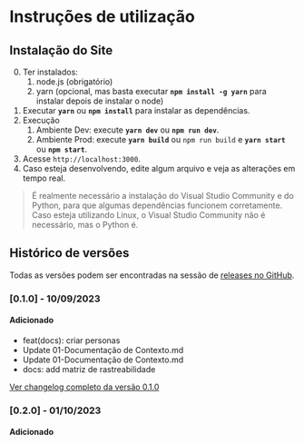 # Instruções de utilização

## Instalação do Site


0. Ter instalados:
   1. node.js (obrigatório)
   2. yarn (opcional, mas basta executar **`npm install -g yarn`** para instalar depois de instalar o node)
1. Executar **`yarn`** ou **`npm install`** para instalar as dependências.
2. Execução
   1. Ambiente Dev: execute **`yarn dev`** ou **`npm run dev`**.
   2. Ambiente Prod: execute **`yarn build`** ou `npm run build` e **`yarn start`** ou **`npm start`**.
3. Acesse `http://localhost:3000`.
4. Caso esteja desenvolvendo, edite algum arquivo e veja as alterações em tempo real.

> É realmente necessário a instalação do Visual Studio Community e do Python, para que algumas dependências funcionem corretamente. Caso esteja utilizando Linux, o Visual Studio Community não é necessário, mas o Python é.

## Histórico de versões

Todas as versões podem ser encontradas na sessão de [releases no GitHub](https://github.com/ICEI-PUC-Minas-PMV-ADS/pmv-ads-2023-2-e4-aplicdistrib-t5-pmv-ads-2023-2-e4-g2-taskit/releases).

### [0.1.0] - 10/09/2023

#### Adicionado

- feat(docs): criar personas
- Update 01-Documentação de Contexto.md
- Update 01-Documentação de Contexto.md
- docs: add matriz de rastreabilidade

[Ver changelog completo da versão 0.1.0](https://github.com/ICEI-PUC-Minas-PMV-ADS/pmv-ads-2023-2-e4-aplicdistrib-t5-pmv-ads-2023-2-e4-g2-taskit/commits/0.1.0)

### [0.2.0] - 01/10/2023

#### Adicionado
